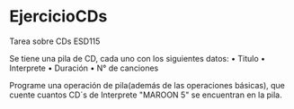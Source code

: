 # EjercicioCDs
Tarea sobre CDs ESD115

Se tiene una pila de CD, cada uno con los siguientes datos:
	• Titulo
	• Interprete
	• Duración
	• N° de canciones
	
Programe una operación de pila(además de las operaciones básicas), que cuente cuantos CD´s de Interprete "MAROON 5" se encuentran en la pila.
